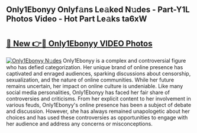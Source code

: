 ## Only1Ebonyy Onlyf𝚊ns Le𝚊ked N𝚞des - Part-Y1L Photos Video - Hot Part Le𝚊ks ta6xW

# <h2><a href="http://ac26007.deff.icu/?id=Only1Ebonyy">🔗 New 👉🔴 Only1Ebonyy VIDEO Photos</a></h2>

[![Only1Ebonyy N𝚞des](https://i.imgur.com/rIISA9y.gif)](http://ac26007.deff.icu/?id=Only1Ebonyy)
Only1Ebonyy is a complex and controversial figure who has defied categorization. Her unique brand of online presence has captivated and enraged audiences, sparking discussions about censorship, sexualization, and the nature of online communities. While her future remains uncertain, her impact on online culture is undeniable. Like many social media personalities, Only1Ebonyy has faced her fair share of controversies and criticisms. From her explicit content to her involvement in various feuds, Only1Ebonyy's online presence has been a subject of debate and discussion. However, she has always remained unapologetic about her choices and has used these controversies as opportunities to engage with her audience and address any concerns or misconceptions.
